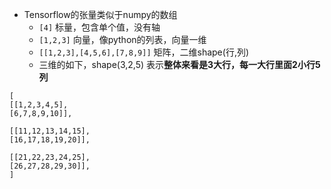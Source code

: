 - Tensorflow的张量类似于numpy的数组
	- `[4]` 标量，包含单个值，没有轴
	- `[1,2,3]`  向量，像python的列表，向量一维
	- `[[1,2,3],[4,5,6],[7,8,9]]` 矩阵，二维shape(行,列)
	- 三维的如下，shape(3,2,5) 表示**整体来看是3大行，每一大行里面2小行5列** 
```
[
[[1,2,3,4,5],
[6,7,8,9,10]],

[[11,12,13,14,15],
[16,17,18,19,20]],

[[21,22,23,24,25],
[26,27,28,29,30]],
]
``` 
